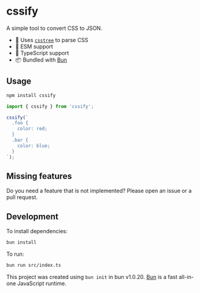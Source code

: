 # cssify

A simple tool to convert CSS to JSON.

- 🌲 Uses [`csstree`](https://github.com/csstree/csstree) to parse CSS
- 🚀 ESM support
- 🤘 TypeScript support
- 📦 Bundled with [Bun](https://bun.sh)

## Usage

```bash
npm install cssify
```

```javascript
import { cssify } from 'cssify';

cssify(`
  .foo {
    color: red;
  }
  .bar {
    color: blue;
  }
`);
```

## Missing features

Do you need a feature that is not implemented? Please open an issue or a pull request.

## Development

To install dependencies:

```bash
bun install
```

To run:

```bash
bun run src/index.ts
```

This project was created using `bun init` in bun v1.0.20. [Bun](https://bun.sh) is a fast all-in-one JavaScript runtime.
